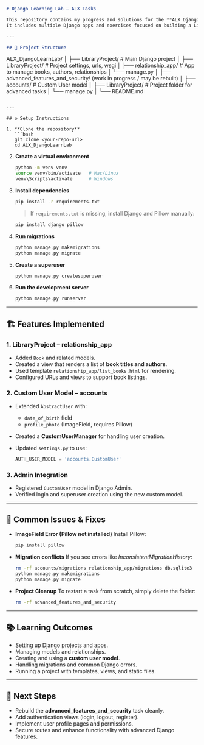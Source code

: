 
```markdown
# Django Learning Lab – ALX Tasks  

This repository contains my progress and solutions for the **ALX Django LearnLab** projects.  
It includes multiple Django apps and exercises focused on building a Library Management project, setting up relationships between models, and implementing a custom user model.  

---

## 📂 Project Structure  

```

ALX\_DjangoLearnLab/
│
├── LibraryProject/               # Main Django project
│   ├── LibraryProject/           # Project settings, urls, wsgi
│   ├── relationship\_app/         # App to manage books, authors, relationships
│   └── manage.py
│
├── advanced\_features\_and\_security/ (work in progress / may be rebuilt)
│   ├── accounts/                 # Custom User model
│   ├── LibraryProject/           # Project folder for advanced tasks
│   └── manage.py
│
└── README.md

````

---

## ⚙️ Setup Instructions  

1. **Clone the repository**  
   ```bash
   git clone <your-repo-url>
   cd ALX_DjangoLearnLab
````

2. **Create a virtual environment**

   ```bash
   python -m venv venv
   source venv/bin/activate   # Mac/Linux
   venv\Scripts\activate      # Windows
   ```

3. **Install dependencies**

   ```bash
   pip install -r requirements.txt
   ```

   > If `requirements.txt` is missing, install Django and Pillow manually:

   ```bash
   pip install django pillow
   ```

4. **Run migrations**

   ```bash
   python manage.py makemigrations
   python manage.py migrate
   ```

5. **Create a superuser**

   ```bash
   python manage.py createsuperuser
   ```

6. **Run the development server**

   ```bash
   python manage.py runserver
   ```

---

## 🏗 Features Implemented

### 1. **LibraryProject – relationship\_app**

* Added `Book` and related models.
* Created a view that renders a list of **book titles and authors**.
* Used template `relationship_app/list_books.html` for rendering.
* Configured URLs and views to support book listings.

### 2. **Custom User Model – accounts**

* Extended `AbstractUser` with:

  * `date_of_birth` field
  * `profile_photo` (ImageField, requires Pillow)
* Created a **CustomUserManager** for handling user creation.
* Updated `settings.py` to use:

  ```python
  AUTH_USER_MODEL = 'accounts.CustomUser'
  ```

### 3. **Admin Integration**

* Registered `CustomUser` model in Django Admin.
* Verified login and superuser creation using the new custom model.

---

## 📌 Common Issues & Fixes

* **ImageField Error (Pillow not installed)**
  Install Pillow:

  ```bash
  pip install pillow
  ```

* **Migration conflicts**
  If you see errors like *InconsistentMigrationHistory*:

  ```bash
  rm -rf accounts/migrations relationship_app/migrations db.sqlite3
  python manage.py makemigrations
  python manage.py migrate
  ```

* **Project Cleanup**
  To restart a task from scratch, simply delete the folder:

  ```bash
  rm -rf advanced_features_and_security
  ```

---

## 📚 Learning Outcomes

* Setting up Django projects and apps.
* Managing models and relationships.
* Creating and using a **custom user model**.
* Handling migrations and common Django errors.
* Running a project with templates, views, and static files.

---

## 🚀 Next Steps

* Rebuild the **advanced\_features\_and\_security** task cleanly.
* Add authentication views (login, logout, register).
* Implement user profile pages and permissions.
* Secure routes and enhance functionality with advanced Django features.



```
